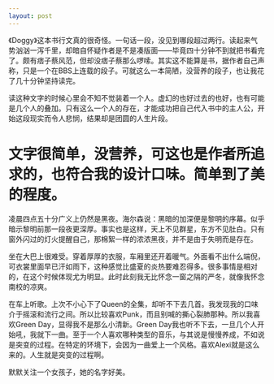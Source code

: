 ```yaml
---
layout: post
---
```

《Doggy》这本书行文真的很奇怪。一句话一段，没见到哪段超过两行。读起来气势汹汹一泻千里，却暗自怀疑作者是不是凑版面——毕竟四十分钟不到就把书看完了。颇有痞子蔡风范，但却没痞子蔡那么啰嗦。其实这不能算是书，据作者自己声称，只是一个在BBS上连载的段子。可就这么一本简陋，没营养的段子，也让我花了几十分钟坚持读完。
  
读这种文字的时候心里会不知不觉装着一个人。虚幻的也好过去的也好，也有可能是几个人的叠加。只有这么一个人的存在，才能成功把自己代入书中的主人公，开始这段现实而令人悲悯，结果却是团圆的人生片段。

# 文字很简单，没营养，可这也是作者所追求的，也符合我的设计口味。简单到了美的程度。

凌晨四点五十分广义上仍然是黑夜。海尔森说：黑暗的加深便是黎明的序幕。似乎暗示黎明前那一段夜更深厚。事实也是这样，天上不见群星，东方不见肚白。只有窗外闪过的灯火提醒自己，那棉絮一样的浓浓黑夜，并不是由于失明而是存在。
  
坐在大巴上很难受。穿着厚厚的衣服，车厢里还开着暖气。外面看不出什么端倪，可衣裳里面早已汗如雨下，这种感觉比盛夏的炎热要难忍得多。很多事情是相对的，在这个时候体现尤为明显。此时此刻我无比怀念一窗之隔的严冬，就像我怀念南校的凉爽。
  
在车上听歌。上次不小心下了Queen的全集，却听不下去几首。我发现我的口味介于摇滚和流行之间。所以比较喜欢Punk，而且别喊的撕心裂肺那种。所以我喜欢Green Day，显得我不是那么小清新。Green Day我也听不下去，一旦几个人开始吼，我就下一曲。至于一个人喜欢哪种类型的音乐，与其说是慢慢养成，不如说是突变的过程。在特定的环境下，会因为一曲爱上一个风格。喜欢Alexi就是这么来的。人生就是突变的过程啊。
  
默默关注一个女孩子，她的名字好美。